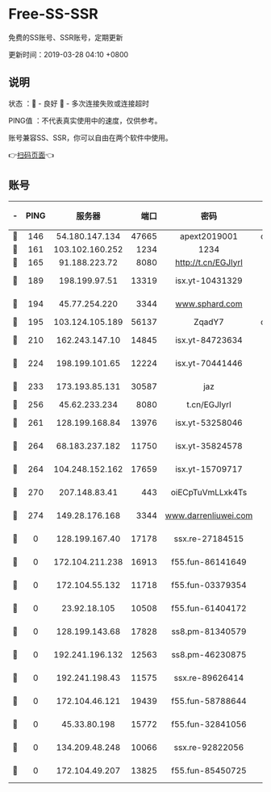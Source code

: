 # Free-SS-SSR

免费的SS账号、SSR账号，定期更新

更新时间：2019-03-28 04:10 +0800

## 说明

状态     ：🙂 - 良好 🙁 - 多次连接失败或连接超时

PING值   ：不代表真实使用中的速度，仅供参考。

账号兼容SS、SSR，你可以自由在两个软件中使用。

👉[扫码页面](https://liesauer.github.io/Free-SS-SSR/)👈

## 账号

|-|PING|服务器|端口|密码|加密方式|区域|
|:----:|:----:|:-----:|-----:|:----:|:----:|:----:|
|🙂|146|54.180.147.134|47665|apext2019001|chacha20|KR|
|🙂|161|103.102.160.252|1234|1234|rc4-md5|JP|
|🙂|165|91.188.223.72|8080|http://t.cn/EGJIyrl|rc4-md5|RU|
|🙂|189|198.199.97.51|13319|isx.yt-10431329|aes-256-cfb|US|
|🙂|194|45.77.254.220|3344|www.sphard.com|aes-256-cfb|SG|
|🙂|195|103.124.105.189|56137|ZqadY7|chacha20|US|
|🙂|210|162.243.147.10|14845|isx.yt-84723634|aes-256-cfb|US|
|🙂|224|198.199.101.65|12224|isx.yt-70441446|aes-256-cfb|US|
|🙂|233|173.193.85.131|30587|jaz|aes-256-cfb|US|
|🙂|256|45.62.233.234|8080|t.cn/EGJIyrl|rc4-md5|CA|
|🙂|261|128.199.168.84|13976|isx.yt-53258046|aes-256-cfb|SG|
|🙂|264|68.183.237.182|11750|isx.yt-35824578|aes-256-cfb|SG|
|🙂|264|104.248.152.162|17659|isx.yt-15709717|aes-256-cfb|SG|
|🙂|270|207.148.83.41|443|oiECpTuVmLLxk4Ts|aes-256-cfb|AU|
|🙂|274|149.28.176.168|3344|www.darrenliuwei.com|aes-256-cfb|AU|
|🙁|0|128.199.167.40|17178|ssx.re-27184515|aes-256-cfb|SG|
|🙁|0|172.104.211.238|16913|f55.fun-86141649|aes-256-cfb|US|
|🙁|0|172.104.55.132|11718|f55.fun-03379354|aes-256-cfb|SG|
|🙁|0|23.92.18.105|10508|f55.fun-61404172|aes-256-cfb|US|
|🙁|0|128.199.143.68|17828|ss8.pm-81340579|aes-256-cfb|SG|
|🙁|0|192.241.196.132|12563|ss8.pm-46230875|aes-256-cfb|US|
|🙁|0|192.241.198.43|11575|ssx.re-89626414|aes-256-cfb|US|
|🙁|0|172.104.46.121|19439|f55.fun-58788644|aes-256-cfb|SG|
|🙁|0|45.33.80.198|15772|f55.fun-32841056|aes-256-cfb|US|
|🙁|0|134.209.48.248|10066|ssx.re-92822056|aes-256-cfb|US|
|🙁|0|172.104.49.207|13825|f55.fun-85450725|aes-256-cfb|SG|
